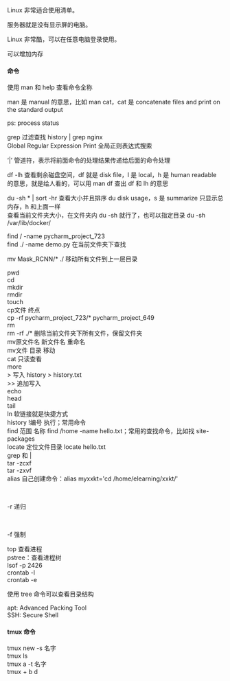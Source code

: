 Linux 非常适合使用清单。

服务器就是没有显示屏的电脑。

Linux 非常酷，可以在任意电脑登录使用。

可以增加内存  
  

#### 命令
  

使用 man 和 help 查看命令全称  

man 是 manual 的意思，比如 man cat，cat 是 concatenate files and print on the standard output  

ps: process status  

grep  过滤查找  history | grep nginx   
Global Regular Expression Print 全局正则表达式搜索  

‘|’ 管道符，表示将前面命令的处理结果传递给后面的命令处理  

df -lh 查看剩余磁盘空间，df 就是 disk file，l 是 local，h 是 human readable 的意思，就是给人看的，可以用 man df 查出 df 和 lh 的意思    

du -sh * | sort -hr 查看大小并且排序  du disk usage，s 是 summarize 只显示总内存，h 和上面一样  
查看当前文件夹大小，在文件夹内 du -sh 就行了，也可以指定目录 du -sh /var/lib/docker/  

find / -name pycharm_project_723  
find ./ -name demo.py 在当前文件夹下查找  

mv Mask_RCNN/* ./ 移动所有文件到上一层目录  

pwd   
cd  
mkdir   
rmdir  
touch  
cp文件 终点  
cp -rf pycharm_project_723/* pycharm_project_649   
rm  
rm -rf ./* 删除当前文件夹下所有文件，保留文件夹  
mv原文件名 新文件名 重命名  
mv文件 目录 移动  
cat 只读查看  
more    
\> 写入 history \> history.txt  
\>> 追加写入  
echo  
head  
tail  
ln 软链接就是快捷方式  
history  !编号 执行；常用命令  
find 范围 名称  find /home -name hello.txt；常用的查找命令，比如找 site-packages  
locate 定位文件目录  locate hello.txt  
grep 和 |  
tar -zcxf  
tar -zxvf  
alias 自己创建命令：alias myxxkt='cd /home/elearning/xxkt/'  

<br>

-r 递归

<br>

-f 强制 


top 查看进程  
pstree：查看进程树  
lsof -p 2426  
crontab -l  
crontab -e  

使用 tree 命令可以查看目录结构  

apt: Advanced Packing Tool  
SSH: Secure Shell  

#### tmux 命令  

tmux new -s 名字  
tmux ls  
tmux a -t 名字  
tmux + b d  

